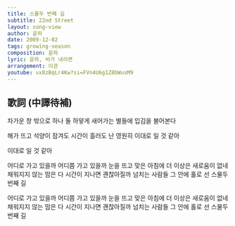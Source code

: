 ```yaml
---
title: 스물두 번째 길
subtitle: 22nd Street
layout: song-view
author: 윤하
date: 2009-12-02
tags: growing-season
composition: 윤하
lyric: 윤하, 비가 내리면
arrangement: 이관
youtube: vx8zBqLr4Kw?si=FVn4U6g1Z8bWusM9
---
```


## 歌詞 (中譯待補)

차가운 창 밖으로 하나 둘
하얗게 새어가는 별들에
입김을 불어본다

해가 뜨고 석양이 잠겨도
시간이 흘러도 난 영원히
이대로 일 것 같아

이대로 일 것 같아

어디로 가고 있을까
어디쯤 가고 있을까
눈을 뜨고 맞은 아침에
더 이상은 새로움이 없네
채워지지 않는 맘은 다
시간이 지나면 괜찮아질까
넘치는 사람들
그 안에 홀로 선
스물두 번째 길

어디로 가고 있을까
어디쯤 가고 있을까
눈을 뜨고 맞은 아침에
더 이상은 새로움이 없네
채워지지 않는 맘은 다
시간이 지나면 괜찮아질까
넘치는 사람들
그 안에 홀로 선
스물두 번째 길

